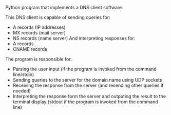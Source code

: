 Python program that implements a DNS client software

This DNS client is capable of sending queries for:
- A records (IP addresses)
- MX records (mail server)
- NS records (name server)
And interpreting responses for:
- A records
- CNAME records

The program is responsible for:
- Parsing the user input (if the program is invoked from the command line/stdin)
- Sending queries to the server for the domain name using UDP sockets
- Receiving the response from the server (and resending other queries if needed)
- Interpreting the response form the server and outputing the result to the terminal display (stdout if the program is invoked from the command line)